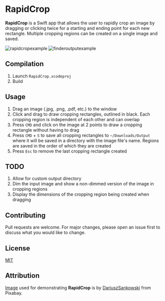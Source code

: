 # RapidCrop

**RapidCrop** is a Swift app that allows the user to rapidly crop an image by dragging or clicking twice for a starting and ending point for each new rectangle. Multiple cropping regions can be created on a single image and saved.

![rapidcropexample](https://user-images.githubusercontent.com/20979457/52025411-32787d00-24d2-11e9-8134-e0e03b765978.png) ![finderoutputexample](https://user-images.githubusercontent.com/20979457/52025412-34424080-24d2-11e9-99f4-d83ca6e49736.png)

## Compilation

1) Launch `RapidCrop.xcodeproj`
2) Build

## Usage

1) Drag an image (.jpg, .png, .pdf, etc.) to the window
2) Click and drag to draw cropping rectangles, outlined in black. Each cropping region is independent of each other and can overlap
3) Press `CMD` and click on the image at 2 points to draw a cropping rectangle without having to drag
4) Press `CMD` + `S` to save all cropping rectangles to `~/Downloads/Output` where it will be saved in a directory with the image file's name. Regions are saved in the order of which they are created
5) Press `Esc` to remove the last cropping rectangle created  

## TODO

1) Allow for custom output directory
2) Dim the input image and show a non-dimmed version of the image in cropping regions
3) Display the dimensions of the cropping region being created when dragging

## Contributing

Pull requests are welcome. For major changes, please open an issue first to discuss what you would like to change.

## License

[MIT](./LICENSE.txt)

## Attribution

[Image](https://pixabay.com/en/journey-adventure-photo-map-old-1130732/) used for demonstrating **RapidCrop** is by [DariuszSankowski](https://pixabay.com/en/users/dariuszsankowski-1441456/) from Pixabay.